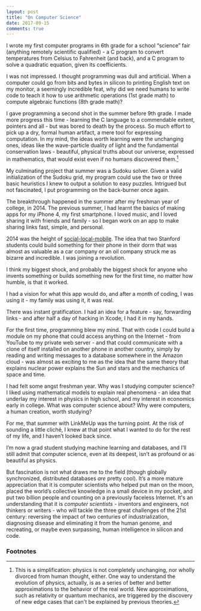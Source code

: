 ```yaml
---
layout: post
title: "On Computer Science"
date: 2017-09-15
comments: true
---
```


I wrote my first computer programs in 6th grade for a school “science” fair (anything remotely scientific qualified) - a C program to convert temperatures from Celsius to Fahrenheit (and back), and a C program to solve a quadratic equation, given its coefficients.

I was not impressed. I thought programming was dull and artificial. When a computer could go from bits and bytes in silicon to printing English text on my monitor, a seemingly incredible feat, why did we need humans to write code to teach it how to use arithmetic operations (1st grade math) to compute algebraic functions (8th grade math)?

I gave programming a second shot in the summer before 9th grade. I made more progress this time - learning the C language to a commendable extent, pointers and all - but was bored to death by the process. So much effort to pick up a dry, formal human artifact, a mere tool for expressing computation. In my mind, the ideas worth learning were the unchanging ones, ideas like the wave-particle duality of light and the fundamental conservation laws - beautiful, physical truths about our universe, expressed in mathematics, that would exist even if no humans discovered them.[^1]

My culminating project that summer was a Sudoku solver. Given a valid initialization of the Sudoku grid, my program could use the two or three basic heuristics I knew to output a solution to easy puzzles. Intrigued but not fascinated, I put programming on the back-burner once again.

The breakthrough happened in the summer after my freshman year of college, in 2014. The previous summer, I had learnt the basics of making apps for my iPhone 4, my first smartphone. I loved music, and I loved sharing it with friends and family - so I began work on an app to make sharing links fast, simple, and personal.

2014 was the height of [social-local-mobile](../assets/links/startups-social-local-mobile.pdf). The idea that two Stanford students could build something for their phone in their dorm that was almost as valuable as a car company or an oil company struck me as bizarre and incredible. I was joining a revolution.

I think my biggest shock, and probably the biggest shock for anyone who invents something or builds something new for the first time, no matter how humble, is that it worked.

I had a vision for what this app would do, and after a month of coding, I was using it - my family was using it, it was real.

There was instant gratification. I had an idea for a feature - say, forwarding links - and after half a day of hacking in Xcode, I had it in my hands.

For the first time, programming blew my mind. That with code I could build a module on my phone that could access anything on the Internet - from YouTube to my private web server - and that could communicate with a clone of itself installed on another phone in another country, simply by reading and writing messages to a database somewhere in the Amazon cloud - was almost as exciting to me as the idea that the same theory that explains nuclear power explains the Sun and stars and the mechanics of space and time.

I had felt some angst freshman year. Why was I studying computer science? I liked using mathematical models to explain real phenomena - an idea that underlay my interest in physics in high school, and my interest in economics early in college. What was computer science about? Why were computers, a human creation, worth studying?

For me, that summer with LinkMeUp was the turning point. At the risk of sounding a little cliché, I knew at that point what I wanted to do for the rest of my life, and I haven’t looked back since.

I’m now a grad student studying machine learning and databases, and I’ll still admit that computer science, even at its deepest, isn’t as profound or as beautiful as physics.

But fascination is not what draws me to the field (though globally synchronized, distributed databases *are* pretty cool). It’s a more mature appreciation that it is computer scientists who helped put man on the moon, placed the world’s collective knowledge in a small device in my pocket, and put two billion people and counting on a previously faceless Internet. It's an understanding that it is *computer scientists* - inventors and engineers, not thinkers or writers - who will tackle the three great challenges of the 21st century: reversing the impact of two centuries of industrialization, diagnosing disease and eliminating it from the human genome, and recreating, or maybe even surpassing, human intelligence in silicon and code.

<!-- I often wonder why I didn't start programming seriously earlier. There were two times when it could have taken off for me, after all. Part of the answer is obviously personal interests and aptitude. But another reason is that, as a kid born in the mid-90s, I took computers for granted. I was typing away on my Windows 98 in 1st grade,
having never known any other world.

But getting my first iPhone was different. I remember my dad bringing home an early smartphone from a business trip to Japan, when I was in elementary school. I saw the evolution from flip phones to touchscreens to iPhones happen in front of my eyes. My revolution was the mobile revolution, a revolution in which hundreds of millions of people who would never own a personal computer suddenly had Internet access in their hands. -->

### Footnotes

[^1]: This is a simplification: physics is not completely unchanging, nor wholly divorced from human thought, either. One way to understand the evolution of physics, actually, is as a series of better and better approximations to the behavior of the real world. New approximations, such as relativity or quantum mechanics, are triggered by the discovery of new edge cases that can't be explained by previous theories.<!--</br></br>
At the same time, the core laws of physics are more than macroscopic, empirical observations. To make this distinction clear, consider the following example: the fact that static friction is proportional to the weight vector of an object is not a core law of physics, but an empirical heuristic, an aggregate statement about the effect of electrostatic forces at the boundary between the object and the supporting surface. In contrast, Newton's second law, $F = ma$, is a core physical law, that if true, would apply equally to large objects (e.g. a baseball) as it would to subatomic particles (e.g. electrons). The distinctive characteristic of such laws is that they can explain even basic interactions between the most fundamental components of a system, such as the acceleration of an electron in the vicinity of a proton.</br></br>
Note also that relativity doesn't completely overthrow Newton's laws, but introduces subtle corrections to variables we might naively assume to be constants, such as mass. This is discussed in more detail in the next footnote.-->

[^2]: $E = mc^2$, which explains the "hidden" energy released in nuclear fission and fusion, the reactions that power nuclear plants and all the universe's stars, respectively, is a consequence of a relativistic correction to the $m$ in $F = ma$. This correction is derived from the fact that momentum is conserved in all reference frames, even when relativity is taken into account. In particular, relativity predicts that measurements of time and length are dependent on the relative velocity of reference frames, which forces a redefinition of mass in terms of an object's velocity to preserve momentum conservation. These changes in our measurement of time and space, termed time dilation and length contraction, respectively, are themselves a consequence of the fact that the speed of light is the same in all reference frames, regardless of one's velocity relative to the source. This is special relativity's core and perhaps most startling prediction, a direct result of two ideas: 1) the central axiom of relativity, which states that the laws of physics are the same in all uniformly moving reference frames, and 2) the fact that Maxwell's equations, valid laws of physics, predict a specific value for the speed of light.
